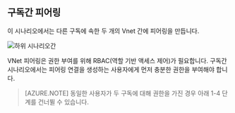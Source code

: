 ## 구독간 피어링

이 시나리오에서는 다른 구독에 속한 두 개의 Vnet 간에 피어링을 만듭니다.

![하위 시나리오간](./media/virtual-networks-create-vnetpeering-scenario-crosssub-include/figure01.PNG)

VNet 피어링은 권한 부여를 위해 RBAC(역할 기반 액세스 제어)가 필요합니다. 구독간 시나리오에서는 피어링 연결을 생성하는 사용자에게 먼저 충분한 권한을 부여해야 합니다.

> [AZURE.NOTE] 동일한 사용자가 두 구독에 대해 권한을 가진 경우 아래 1-4 단계를 건너뛸 수 있습니다.

<!---HONumber=AcomDC_0921_2016-->